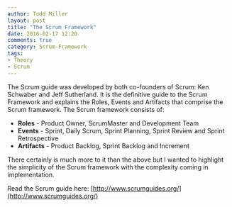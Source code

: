 ```yaml
---
author: Todd Miller
layout: post
title: "The Scrum Framework"
date: 2016-02-17 12:20
comments: true
category: Scrum-Framework
tags:
- Theory
- Scrum
---
```


The Scrum guide was developed by both co-founders of Scrum: Ken Schwaber and Jeff Sutherland. It is the definitive guide to the Scrum Framework and explains the Roles, Events and Artifacts that comprise the Scrum framework. The Scrum framework consists of:

+ **Roles** - Product Owner, ScrumMaster and Development Team
+ **Events** - Sprint, Daily Scrum, Sprint Planning, Sprint Review and Sprint Retrospective
+ **Artifacts** - Product Backlog, Sprint Backlog and Increment

There certainly is much more to it than the above but I wanted to highlight the simplicity of the Scrum framework with the complexity coming in implementation.

Read the Scrum guide here: [http://www.scrumguides.org/](http://www.scrumguides.org/)
